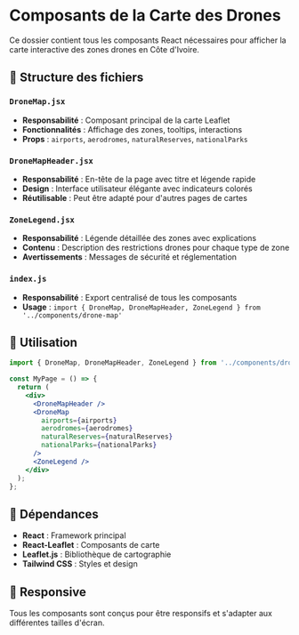 # Composants de la Carte des Drones

Ce dossier contient tous les composants React nécessaires pour afficher la carte interactive des zones drones en Côte d'Ivoire.

## 📁 Structure des fichiers

### `DroneMap.jsx`
- **Responsabilité** : Composant principal de la carte Leaflet
- **Fonctionnalités** : Affichage des zones, tooltips, interactions
- **Props** : `airports`, `aerodromes`, `naturalReserves`, `nationalParks`

### `DroneMapHeader.jsx`
- **Responsabilité** : En-tête de la page avec titre et légende rapide
- **Design** : Interface utilisateur élégante avec indicateurs colorés
- **Réutilisable** : Peut être adapté pour d'autres pages de cartes

### `ZoneLegend.jsx`
- **Responsabilité** : Légende détaillée des zones avec explications
- **Contenu** : Description des restrictions drones pour chaque type de zone
- **Avertissements** : Messages de sécurité et réglementation

### `index.js`
- **Responsabilité** : Export centralisé de tous les composants
- **Usage** : `import { DroneMap, DroneMapHeader, ZoneLegend } from '../components/drone-map'`

## 🎯 Utilisation

```jsx
import { DroneMap, DroneMapHeader, ZoneLegend } from '../components/drone-map';

const MyPage = () => {
  return (
    <div>
      <DroneMapHeader />
      <DroneMap 
        airports={airports}
        aerodromes={aerodromes}
        naturalReserves={naturalReserves}
        nationalParks={nationalParks}
      />
      <ZoneLegend />
    </div>
  );
};
```

## 🔧 Dépendances

- **React** : Framework principal
- **React-Leaflet** : Composants de carte
- **Leaflet.js** : Bibliothèque de cartographie
- **Tailwind CSS** : Styles et design

## 📱 Responsive

Tous les composants sont conçus pour être responsifs et s'adapter aux différentes tailles d'écran.
